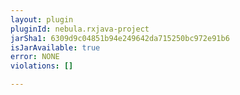 ```yaml
---
layout: plugin
pluginId: nebula.rxjava-project
jarSha1: 6309d9c04851b94e249642da715250bc972e91b6
isJarAvailable: true
error: NONE
violations: []

---
```

